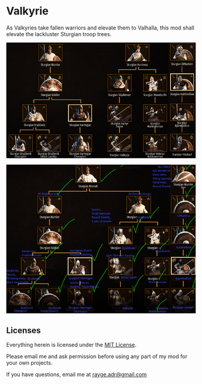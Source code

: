 # Valkyrie
As Valkyries take fallen warriors and elevate them to Valhalla, this mod shall elevate the lackluster Sturgian troop trees.

![](SturgiaTroopTrees.png)

![](SturgiaTroopModOutline.png)

## Licenses
Everything herein is licensed under the [MIT License](https://tldrlegal.com/license/mit-license).

Please email me and ask permission before using any part of my mod for your own projects.

If you have questions, email me at rayge.adr@gmail.com